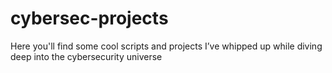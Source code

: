 # cybersec-projects

Here you'll find some cool scripts and projects I’ve whipped up while diving deep into the cybersecurity universe

